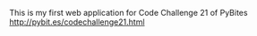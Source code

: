 This is my first web application for Code Challenge 21 of PyBites
http://pybit.es/codechallenge21.html
